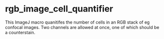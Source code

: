 # rgb_image_cell_quantifier
This ImageJ macro quanitifes the number of cells in an RGB stack of eg confocal images. Two channels are allowed at once, one of which should be a counterstain.

